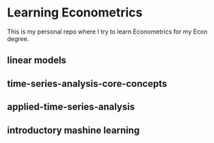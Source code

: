 # Learning Econometrics
This is my personal repo where I try to learn Econometrics for my Econ degree.

## linear models
## time-series-analysis-core-concepts
## applied-time-series-analysis
## introductory mashine learning